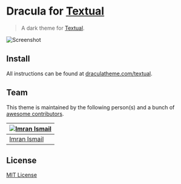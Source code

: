 # Dracula for [Textual](http://codeux.com/textual)

> A dark theme for [Textual](http://codeux.com/textual).

![Screenshot](https://draculatheme.com/assets/img/screenshots/textual.png)

## Install

All instructions can be found at [draculatheme.com/textual](https://draculatheme.com/textual).

## Team

This theme is maintained by the following person(s) and a bunch of [awesome contributors](https://github.com/dracula/textual/graphs/contributors).

[![Imran Ismail](https://avatars3.githubusercontent.com/u/6883647?v=3&s=70)](https://github.com/imranismail) |
--- |
[Imran Ismail](https://github.com/imranismail) |

## License

[MIT License](./LICENSE)
